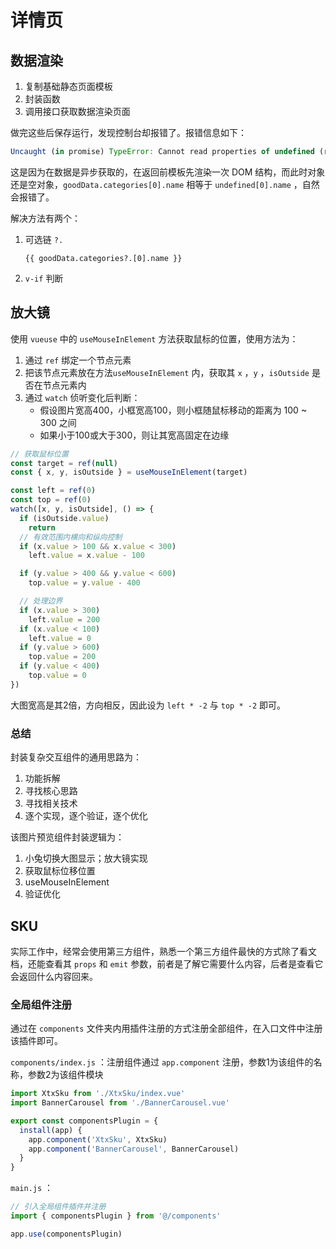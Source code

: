 # 详情页

## 数据渲染

1. 复制基础静态页面模板
2. 封装函数
3. 调用接口获取数据渲染页面

做完这些后保存运行，发现控制台却报错了。报错信息如下：

```js
Uncaught (in promise) TypeError: Cannot read properties of undefined (reading '0')
```

这是因为在数据是异步获取的，在返回前模板先渲染一次 DOM 结构，而此时对象还是空对象，`goodData.categories[0].name` 相等于 `undefined[0].name` ，自然会报错了。

解决方法有两个：

1. 可选链 `?.`

   ```vue
   {{ goodData.categories?.[0].name }}
   ```

2. `v-if` 判断

## 放大镜

使用 `vueuse` 中的 `useMouseInElement` 方法获取鼠标的位置，使用方法为：

1. 通过 `ref` 绑定一个节点元素
2. 把该节点元素放在方法`useMouseInElement` 内，获取其 `x` ，`y` ，`isOutside` 是否在节点元素内
3. 通过 `watch` 侦听变化后判断：
   - 假设图片宽高400，小框宽高100，则小框随鼠标移动的距离为 100 ~ 300 之间
   - 如果小于100或大于300，则让其宽高固定在边缘

```js
// 获取鼠标位置
const target = ref(null)
const { x, y, isOutside } = useMouseInElement(target)

const left = ref(0)
const top = ref(0)
watch([x, y, isOutside], () => {
  if (isOutside.value)
    return
  // 有效范围内横向和纵向控制
  if (x.value > 100 && x.value < 300)
    left.value = x.value - 100

  if (y.value > 400 && y.value < 600)
    top.value = y.value - 400

  // 处理边界
  if (x.value > 300)
    left.value = 200
  if (x.value < 100)
    left.value = 0
  if (y.value > 600)
    top.value = 200
  if (y.value < 400)
    top.value = 0
})
```

大图宽高是其2倍，方向相反，因此设为 `left * -2` 与 `top * -2` 即可。

### 总结

封装复杂交互组件的通用思路为：

1. 功能拆解
2. 寻找核心思路
3. 寻找相关技术
4. 逐个实现，逐个验证，逐个优化

该图片预览组件封装逻辑为：

1. 小兔切换大图显示；放大镜实现
2. 获取鼠标位移位置
3. useMouseInElement
4. 验证优化

## SKU

实际工作中，经常会使用第三方组件，熟悉一个第三方组件最快的方式除了看文档，还能查看其 `props` 和 `emit` 参数，前者是了解它需要什么内容，后者是查看它会返回什么内容回来。

### 全局组件注册

通过在 `components` 文件夹内用插件注册的方式注册全部组件，在入口文件中注册该插件即可。

`components/index.js` ：注册组件通过 `app.component` 注册，参数1为该组件的名称，参数2为该组件模块

```js
import XtxSku from './XtxSku/index.vue'
import BannerCarousel from './BannerCarousel.vue'

export const componentsPlugin = {
  install(app) {
    app.component('XtxSku', XtxSku)
    app.component('BannerCarousel', BannerCarousel)
  }
}
```

`main.js` ：

```js
// 引入全局组件插件并注册
import { componentsPlugin } from '@/components'

app.use(componentsPlugin)
```

